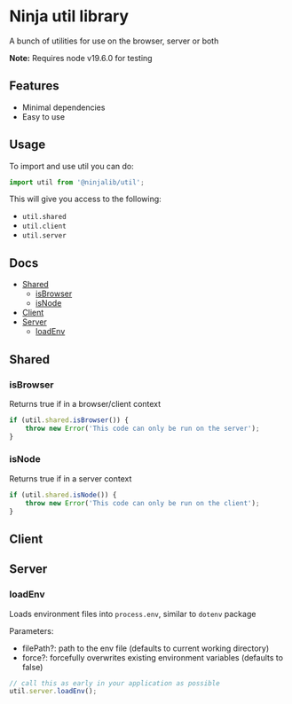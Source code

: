 # **Ninja util library**

A bunch of utilities for use on the browser, server or both

**Note:** Requires node v19.6.0 for testing

## Features

-   Minimal dependencies
-   Easy to use

## Usage

To import and use util you can do:

```ts
import util from '@ninjalib/util';
```

This will give you access to the following:

-   `util.shared`
-   `util.client`
-   `util.server`

## Docs

-   [Shared](#shared)
    -   [isBrowser](#isbrowser)
    -   [isNode](#isnode)
-   [Client](#client)
-   [Server](#server)
    -   [loadEnv](#loadenv)

## Shared

### isBrowser

Returns true if in a browser/client context

```ts
if (util.shared.isBrowser()) {
    throw new Error('This code can only be run on the server');
}
```

### isNode

Returns true if in a server context

```ts
if (util.shared.isNode()) {
    throw new Error('This code can only be run on the client');
}
```

## Client

## Server

### loadEnv

Loads environment files into `process.env`, similar to `dotenv` package

Parameters:

-   filePath?: path to the env file (defaults to current working directory)
-   force?: forcefully overwrites existing environment variables (defaults to false)

```ts
// call this as early in your application as possible
util.server.loadEnv();
```
